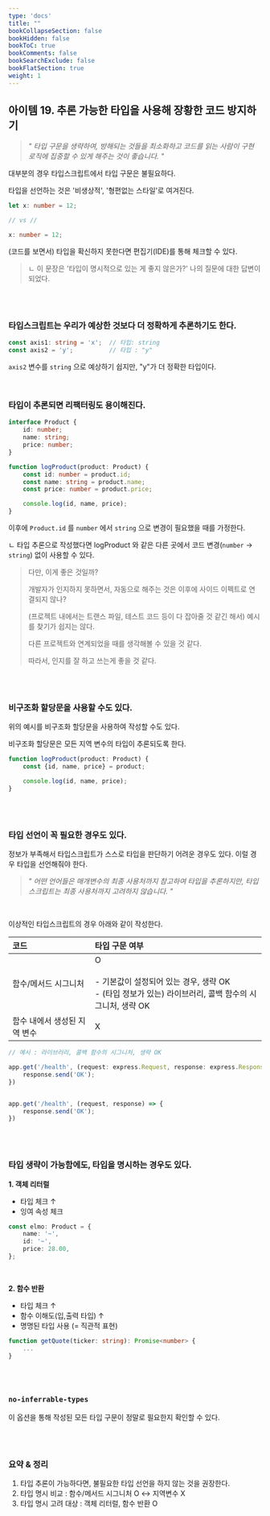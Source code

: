 ```yaml
---
type: 'docs'
title: ""
bookCollapseSection: false
bookHidden: false
bookToC: true
bookComments: false
bookSearchExclude: false
bookFlatSection: true
weight: 1
---
```


## 아이템 19. 추론 가능한 타입을 사용해 장황한 코드 방지하기

> *" 타입 구문을 생략하여, 방해되는 것들을 최소화하고 코드를 읽는 사람이 구현 로직에 집중할 수 있게 해주는 것이 좋습니다. "*

대부분의 경우 타입스크립트에서 타입 구문은 불필요하다.

타입을 선언하는 것은 '비생상적', '형편없는 스타일'로 여겨진다.

```ts
let x: number = 12;

// vs //

x: number = 12;
```

(코드를 보면서) 타입을 확신하지 못한다면 편집기(IDE)를 통해 체크할 수 있다.

> ㄴ 이 문장은 '타입이 명시적으로 있는 게 좋지 않은가?' 나의 질문에 대한 답변이 되었다.


<br><br>

### 타입스크립트는 우리가 예상한 것보다 더 정확하게 추론하기도 한다.

```ts
const axis1: string = 'x';  // 타입: string
const axis2 = 'y';          // 타입 : "y"
```

`axis2` 변수를 `string` 으로 예상하기 쉽지만, "y"가 더 정확한 타입이다.

<br>

### 타입이 추론되면 리팩터링도 용이해진다.

```ts
interface Product {
    id: number;
    name: string;
    price: number;
}

function logProduct(product: Product) {
    const id: number = product.id;
    const name: string = product.name;
    const price: number = product.price;

    console.log(id, name, price);
}
```

이후에 `Product.id` 를 `number` 에서 `string` 으로 변경이 필요했을 때를 가정한다.

ㄴ 타입 추론으로 작성했다면 logProduct 와 같은 다른 곳에서 코드 변경(`number` → `string`) 없이 사용할 수 있다.

> 다만, 이게 좋은 것일까?
>  
> 개발자가 인지하지 못하면서, 자동으로 해주는 것은 이후에 사이드 이펙트로 연결되지 않나?
> 
> (프로젝트 내에서는 트랜스 파일, 테스트 코드 등이 다 잡아줄 것 같긴 해서) 예시를 찾기가 쉽지는 않다.
> 
> 다른 프로젝트와 연계되었을 때를 생각해볼 수 있을 것 같다.
> 
> 따라서, 인지를 잘 하고 쓰는게 좋을 것 같다.

<br><br>

### 비구조화 할당문을 사용할 수도 있다.

위의 예시를 비구조화 할당문을 사용하여 작성할 수도 있다.

비구조화 할당문은 모든 지역 변수의 타입이 추론되도록 한다.

```ts
function logProduct(product: Product) {
    const {id, name, price} = product;

    console.log(id, name, price);
}
```

<br><br>

### 타입 선언이 꼭 필요한 경우도 있다.

정보가 부족해서 타입스크립트가 스스로 타입을 판단하기 어려운 경우도 있다. 이럴 경우 타입을 선언해줘야 한다.

> *" 어떤 언어들은 매개변수의 최종 사용처까지 참고하여 타입을 추론하지만, 타입스크립트는 최종 사용처까지 고려하지 않습니다. "*

<br>

이상적인 타입스크립트의 경우 아래와 같이 작성한다.

|코드|타입 구문 여부|
|:-|:-|
|함수/메서드 시그니처|O <br><br> - 기본값이 설정되어 있는 경우, 생략 OK <br> - (타입 정보가 있는) 라이브러리, 콜백 함수의 시그니처, 생략 OK|
|함수 내에서 생성된 지역 변수|X|

```ts
// 예시 : 라이브러리, 콜백 함수의 시그니처, 생략 OK

app.get('/health', (request: express.Request, response: express.Response) => {
    response.send('OK');
})


app.get('/health', (request, response) => {
    response.send('OK');
})
```

<br><br>

### 타입 생략이 가능함에도, 타입을 명시하는 경우도 있다.

**1. 객체 리터럴**

- 타입 체크 ↑
- 잉여 속성 체크

```ts
const elmo: Product = {
    name: '~',
    id: '~',
    price: 28.00,
};
```

<br>

**2. 함수 반환**

- 타입 체크 ↑
- 함수 이해도(입,출력 타입) ↑
- 명명된 타입 사용 (= 직관적 표현)

```ts
function getQuote(ticker: string): Promise<number> {
    ...
}
```

<br><br>

### `no-inferrable-types`

이 옵션을 통해 작성된 모든 타입 구문이 정말로 필요한지 확인할 수 있다.

<br><br>

### 요약 & 정리

1. 타입 추론이 가능하다면, 불필요한 타입 선언을 하지 않는 것을 권장한다.
2. 타입 명시 비교 : 함수/메서드 시그니처 O <-> 지역변수 X
3. 타입 명시 고려 대상 : 객체 리터럴, 함수 반환 O
